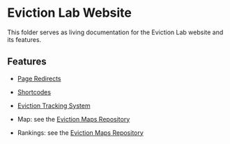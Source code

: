 # Eviction Lab Website

This folder serves as living documentation for the Eviction Lab website and its features.

## Features

- [Page Redirects](./redirects.md)
- [Shortcodes](./shortcodes.md)
- [Eviction Tracking System](./eviction-tracking-system.md)

- Map: see the [Eviction Maps Repository](https://github.com/EvictionLab/eviction-maps/blob/development/CONTRIBUTING.md)
- Rankings: see the [Eviction Maps Repository](https://github.com/EvictionLab/eviction-maps/blob/development/CONTRIBUTING.md)
